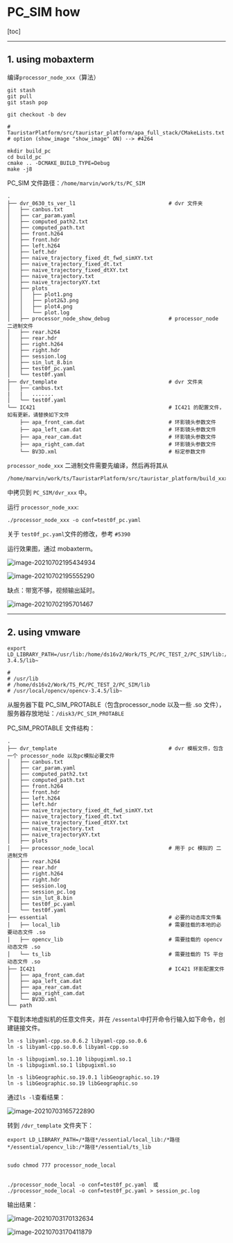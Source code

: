 # PC_SIM how

[toc]



---

## 1. using mobaxterm

编译`processor_node_xxx`（算法）

```
git stash
git pull
git stash pop

git checkout -b dev

# TauristarPlatform/src/tauristar_platform/apa_full_stack/CMakeLists.txt
# option (show_image "show_image" ON) --> #4264

mkdir build_pc
cd build_pc
cmake .. -DCMAKE_BUILD_TYPE=Debug
make -j8
```



PC_SIM 文件路径：`/home/marvin/work/ts/PC_SIM`

```
.
├── dvr_0630_ts_ver_l1								# dvr 文件夹
│   ├── canbus.txt
│   ├── car_param.yaml
│   ├── computed_path2.txt
│   ├── computed_path.txt
│   ├── front.h264
│   ├── front.hdr
│   ├── left.h264
│   ├── left.hdr
│   ├── naive_trajectory_fixed_dt_fwd_simXY.txt
│   ├── naive_trajectory_fixed_dt.txt
│   ├── naive_trajectory_fixed_dtXY.txt
│   ├── naive_trajectory.txt
│   ├── naive_trajectoryXY.txt
│   ├── plots
│   │   ├── plot1.png
│   │   ├── plot2&3.png
│   │   ├── plot4.png
│   │   └── plot.log
│   ├── processor_node_show_debug					# processor_node 二进制文件
│   ├── rear.h264
│   ├── rear.hdr
│   ├── right.h264
│   ├── right.hdr
│   ├── session.log
│   ├── sin_lut_8.bin
│   ├── test0f_pc.yaml
│   └── test0f.yaml
├── dvr_template									# dvr 文件夹
│   ├── canbus.txt
|   |	.......
│   └── test0f.yaml
└── IC421											# IC421 的配置文件，如有更新，请替换如下文件
    ├── apa_front_cam.dat							# 环影镜头参数文件
    ├── apa_left_cam.dat							# 环影镜头参数文件
    ├── apa_rear_cam.dat							# 环影镜头参数文件
    ├── apa_right_cam.dat							# 环影镜头参数文件
    └── BV3D.xml									# 标定参数文件
```



`processor_node_xxx` 二进制文件需要先编译，然后再将其从

```
/home/marvin/work/ts/TauristarPlatform/src/tauristar_platform/build_xxx/bin/  
```

中拷贝到 `PC_SIM/dvr_xxx` 中。



运行 `processor_node_xxx`:

```
./processor_node_xxx -o conf=test0f_pc.yaml
```



关于 `test0f_pc.yaml`文件的修改，参考 `#5390`



运行效果图，通过 mobaxterm。

![image-20210702195434934](pc_sim.assets/image-20210702195434934.png)

![image-20210702195555290](pc_sim.assets/image-20210702195555290.png)

缺点：带宽不够，视频输出延时。

![image-20210702195701467](pc_sim.assets/image-20210702195701467.png)



---

## 2. using vmware

```
export LD_LIBRARY_PATH=/usr/lib:/home/ds16v2/Work/TS_PC/PC_TEST_2/PC_SIM/lib:/usr/local/opencv/opencv-3.4.5/lib~

# 
# /usr/lib
# /home/ds16v2/Work/TS_PC/PC_TEST_2/PC_SIM/lib
# /usr/local/opencv/opencv-3.4.5/lib~
```



从服务器下载 PC_SIM_PROTABLE（包含processor_node 以及一些 .so 文件），服务器存放地址：`/disk3/PC_SIM_PROTABLE`

PC_SIM_PROTABLE 文件结构：

```
.
├── dvr_template									# dvr 模板文件，包含一个 processor_node 以及pc模拟必要文件
│   ├── canbus.txt
│   ├── car_param.yaml
│   ├── computed_path2.txt
│   ├── computed_path.txt
│   ├── front.h264
│   ├── front.hdr
│   ├── left.h264
│   ├── left.hdr
│   ├── naive_trajectory_fixed_dt_fwd_simXY.txt
│   ├── naive_trajectory_fixed_dt.txt
│   ├── naive_trajectory_fixed_dtXY.txt
│   ├── naive_trajectory.txt
│   ├── naive_trajectoryXY.txt
│   ├── plots
│   ├── processor_node_local						# 用于 pc 模拟的 二进制文件
│   ├── rear.h264
│   ├── rear.hdr
│   ├── right.h264
│   ├── right.hdr
│   ├── session.log
│   ├── session_pc.log
│   ├── sin_lut_8.bin
│   ├── test0f_pc.yaml
│   └── test0f.yaml
├── essential										# 必要的动态库文件集
│   ├── local_lib									# 需要挂载的本地的必要动态文件 .so
│   ├── opencv_lib									# 需要挂载的 opencv 动态文件 .so
│   └── ts_lib										# 需要挂载的 TS 平台动态文件 .so
├── IC421											# IC421 环影配置文件	
│   ├── apa_front_cam.dat
│   ├── apa_left_cam.dat
│   ├── apa_rear_cam.dat
│   ├── apa_right_cam.dat
│   └── BV3D.xml
└── path

```



下载到本地虚拟机的任意文件夹，并在 `/essental`中打开命令行输入如下命令，创建链接文件。

```
ln -s libyaml-cpp.so.0.6.2 libyaml-cpp.so.0.6
ln -s libyaml-cpp.so.0.6 libyaml-cpp.so

ln -s libpugixml.so.1.10 libpugixml.so.1
ln -s libpugixml.so.1 libpugixml.so

ln -s libGeographic.so.19.0.1 libGeographic.so.19
ln -s libGeographic.so.19 libGeographic.so
```

通过`ls -l`查看结果：

![image-20210703165722890](pc_sim.assets/image-20210703165722890.png)



转到 `/dvr_template` 文件夹下：

```
export LD_LIBRARY_PATH=/*路径*/essential/local_lib:/*路径*/essential/opencv_lib:/*路径*/essential/ts_lib


sudo chmod 777 processor_node_local


./processor_node_local -o conf=test0f_pc.yaml  或
./processor_node_local -o conf=test0f_pc.yaml > session_pc.log
```

输出结果：

![image-20210703170132634](pc_sim.assets/image-20210703170132634.png)

![image-20210703170411879](pc_sim.assets/image-20210703170411879.png)